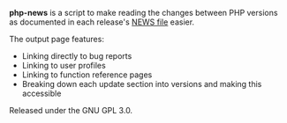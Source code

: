**php-news** is a script to make reading the changes between PHP versions as
documented in each release's [NEWS file][latest] easier.

The output page features:

* Linking directly to bug reports
* Linking to user profiles
* Linking to function reference pages
* Breaking down each update section into versions and making this accessible

Released under the GNU GPL 3.0.

[latest]: http://svn.php.net/viewvc/php/php-src/trunk/NEWS?view=co "The current revision of the NEWS file"